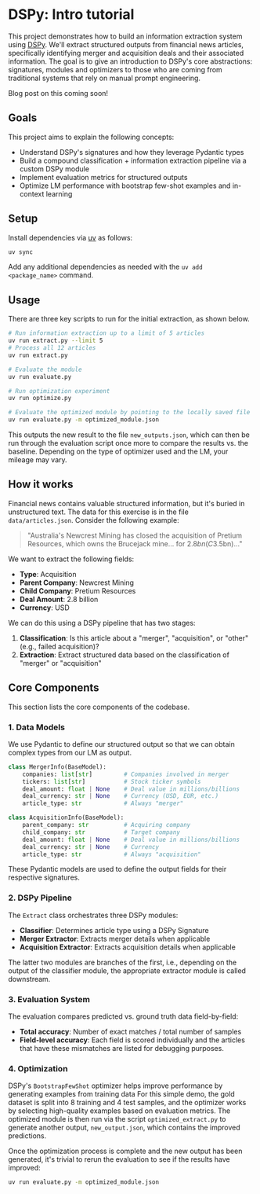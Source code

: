 # DSPy: Intro tutorial

This project demonstrates how to build an information extraction system using [DSPy](https://dspy.ai). We'll extract structured outputs from financial news articles, specifically identifying merger and acquisition deals and their associated information. The goal is to give an introduction to DSPy's core abstractions:
signatures, modules and optimizers to those who are coming from traditional systems that rely on
manual prompt engineering.

Blog post on this coming soon!

## Goals

This project aims to explain the following concepts:

- Understand DSPy's signatures and how they leverage Pydantic types
- Build a compound classification + information extraction pipeline via a custom DSPy module
- Implement evaluation metrics for structured outputs
- Optimize LM performance with bootstrap few-shot examples and in-context learning

## Setup

Install dependencies via [uv](https://docs.astral.sh/uv/getting-started/installation/) as follows:
```bash
uv sync
```
Add any additional dependencies as needed with the `uv add <package_name>` command.

## Usage

There are three key scripts to run for the initial extraction, as shown below.

```bash
# Run information extraction up to a limit of 5 articles
uv run extract.py --limit 5
# Process all 12 articles
uv run extract.py

# Evaluate the module
uv run evaluate.py

# Run optimization experiment
uv run optimize.py

# Evaluate the optimized module by pointing to the locally saved file
uv run evaluate.py -m optimized_module.json
```

This outputs the new result to the file `new_outputs.json`, which can then be run through the evaluation
script once more to compare the results vs. the baseline. Depending on the type of optimizer used
and the LM, your mileage may vary.

## How it works

Financial news contains valuable structured information, but it's buried in unstructured text.
The data for this exercise is in the file `data/articles.json`.
Consider the following example:

> "Australia's Newcrest Mining has closed the acquisition of Pretium Resources, which owns the Brucejack mine... for $2.8bn (C$3.5bn)..."

We want to extract the following fields:
- **Type**: Acquisition
- **Parent Company**: Newcrest Mining  
- **Child Company**: Pretium Resources
- **Deal Amount**: 2.8 billion
- **Currency**: USD

We can do this using a DSPy pipeline that has two stages:

1. **Classification**: Is this article about a "merger", "acquisition", or "other" (e.g., failed acquisition)?
2. **Extraction**: Extract structured data based on the classification of "merger" or "acquisition"

## Core Components

This section lists the core components of the codebase.

### 1. Data Models

We use Pydantic to define our structured output so that we can obtain complex types from our LM as output.

```python
class MergerInfo(BaseModel):
    companies: list[str]         # Companies involved in merger
    tickers: list[str]           # Stock ticker symbols  
    deal_amount: float | None    # Deal value in millions/billions
    deal_currency: str | None    # Currency (USD, EUR, etc.)
    article_type: str            # Always "merger"

class AcquisitionInfo(BaseModel):
    parent_company: str          # Acquiring company
    child_company: str           # Target company
    deal_amount: float | None    # Deal value in millions/billions
    deal_currency: str | None    # Currency
    article_type: str            # Always "acquisition"
```

These Pydantic models are used to define the output fields for their respective signatures.

### 2. DSPy Pipeline

The `Extract` class orchestrates three DSPy modules:

- **Classifier**: Determines article type using a DSPy Signature
- **Merger Extractor**: Extracts merger details when applicable  
- **Acquisition Extractor**: Extracts acquisition details when applicable

The latter two modules are branches of the first, i.e., depending on the output of the classifier module,
the appropriate extractor module is called downstream.

### 3. Evaluation System

The evaluation compares predicted vs. ground truth data field-by-field:

- **Total accuracy**: Number of exact matches / total number of samples
- **Field-level accuracy**: Each field is scored individually and the articles that have these mismatches
are listed for debugging purposes.

### 4. Optimization

DSPy's `BootstrapFewShot` optimizer helps improve performance by generating examples from training data
For this simple demo, the gold dataset is split into 8 training and 4 test samples, and the optimizer
works by selecting high-quality examples based on evaluation metrics. The optimized module
is then run via the script `optimized_extract.py` to generate another output, `new_output.json`, which
contains the improved predictions.

Once the optimization process is complete and the new output has been generated, it's trivial to rerun
the evaluation to see if the results have improved:

```bash
uv run evaluate.py -m optimized_module.json
```